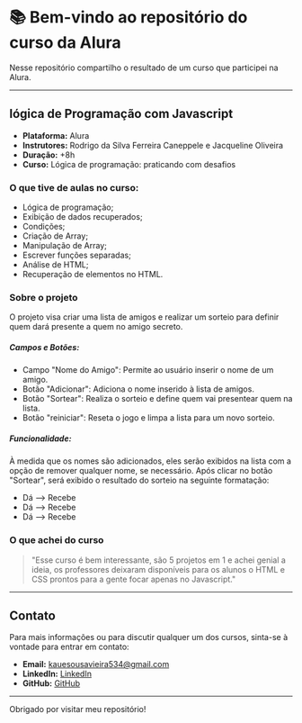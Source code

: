 # 📚 Bem-vindo ao repositório do curso da Alura

Nesse repositório compartilho o resultado de um curso que participei na Alura.

---

## lógica de Programação com Javascript

- **Plataforma:** Alura
- **Instrutores:** Rodrigo da Silva Ferreira Caneppele e Jacqueline Oliveira
- **Duração:** +8h
- **Curso:** Lógica de programação: praticando com desafios

### O que tive de aulas no curso:
- Lógica de programação;
- Exibição de dados recuperados;
- Condições;
- Criação de Array;
- Manipulação de Array;
- Escrever funções separadas;
- Análise de HTML;
- Recuperação de elementos no HTML.

### Sobre o projeto

O projeto visa criar uma lista de amigos e realizar um sorteio para definir quem dará presente a quem no amigo secreto.

##### Campos e Botões:
- Campo "Nome do Amigo": Permite ao usuário inserir o nome de um amigo.
- Botão "Adicionar": Adiciona o nome inserido à lista de amigos.
- Botão "Sortear": Realiza o sorteio e define quem vai presentear quem na lista.
- Botão "reiniciar": Reseta o jogo e limpa a lista para um novo sorteio.

##### Funcionalidade:
À medida que os nomes são adicionados, eles serão exibidos na lista com a opção de remover qualquer nome, se necessário. Após clicar no botão "Sortear", será exibido o resultado do sorteio na seguinte formatação:

- Dá --> Recebe
- Dá --> Recebe
- Dá --> Recebe

### O que achei do curso

> "Esse curso é bem interessante, são 5 projetos em 1 e achei genial a ideia, os professores deixaram disponíveis para os alunos o HTML e CSS prontos para a gente focar apenas no Javascript."

---

## Contato

Para mais informações ou para discutir qualquer um dos cursos, sinta-se à vontade para entrar em contato:

- **Email:** [kauesousavieira534@gmail.com](mailto:kauesousavieira534@gmail.com)
- **LinkedIn:** [LinkedIn](https://www.linkedin.com/in/kaue-sousa-vieira/)
- **GitHub:** [GitHub](https://github.com/kauesv)

---

Obrigado por visitar meu repositório!
